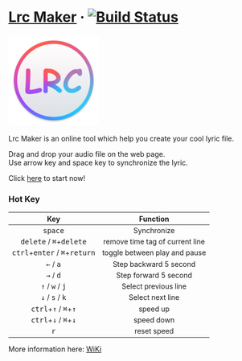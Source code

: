 # [Lrc Maker](https://lrc-maker.github.io) &middot; [![Build Status](https://travis-ci.org/magic-akari/lrc-maker.svg?branch=master)](https://travis-ci.org/magic-akari/lrc-maker)

![icon](./resources/favicons/apple-touch-icon.png)

Lrc Maker is an online tool which help you create your cool lyric file.

Drag and drop your audio file on the web page.\
Use arrow key and space key to synchronize the lyric.

Click [here](https://lrc-maker.github.io) to start now!

### Hot Key

|                                Key                                |            Function             |
| :---------------------------------------------------------------: | :-----------------------------: |
|                         <kbd>space</kbd>                          |           Synchronize           |
|        <kbd>delete</kbd> / <kbd>⌘</kbd>+<kbd>delete</kbd>         | remove time tag of current line |
| <kbd>ctrl</kbd>+<kbd>enter</kbd> / <kbd>⌘</kbd>+<kbd>return</kbd> |  toggle between play and pause  |
|                    <kbd>←</kbd> / <kbd>a</kbd>                    |     Step backward 5 second      |
|                    <kbd>→</kbd> / <kbd>d</kbd>                    |      Step forward 5 second      |
|            <kbd>↑</kbd> / <kbd>w</kbd> / <kbd>j</kbd>             |      Select previous line       |
|            <kbd>↓</kbd> / <kbd>s</kbd> / <kbd>k</kbd>             |        Select next line         |
|     <kbd>ctrl</kbd>+<kbd>↑</kbd> / <kbd>⌘</kbd>+<kbd>↑</kbd>      |            speed up             |
|     <kbd>ctrl</kbd>+<kbd>↓</kbd> / <kbd>⌘</kbd>+<kbd>↓</kbd>      |           speed down            |
|                           <kbd>r</kbd>                            |           reset speed           |

More information here: [WiKi](https://github.com/magic-akari/lrc-maker/wiki)

